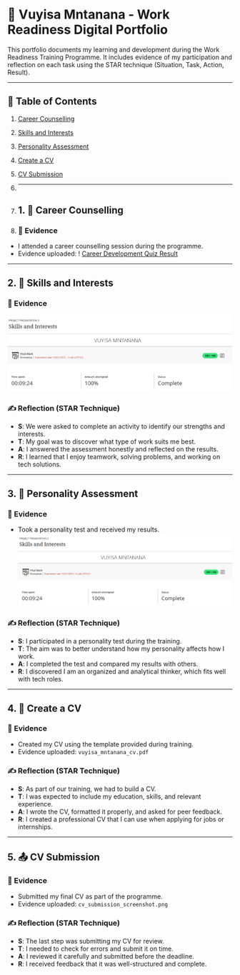 # 💼 Vuyisa Mntanana - Work Readiness Digital Portfolio

This portfolio documents my learning and development during the Work Readiness Training Programme. It includes evidence of my participation and reflection on each task using the STAR technique (Situation, Task, Action, Result).

---

## 📌 Table of Contents
1. [Career Counselling](#1-career-counselling)
2. [Skills and Interests](#2-skills-and-interests)
3. [Personality Assessment](#3-personality-assessment)
4. [Create a CV](#4-create-a-cv)
5. [CV Submission](#5-cv-submission)

6. ---

7. ## 1. 🎯 Career Counselling

8. ### 📄 Evidence
- I attended a career counselling session during the programme.
- Evidence uploaded:
! [Career Development Quiz Result](https://github.com/222334703/work-readiness-portfolio/blob/main/career-counselling--result.png.png)

---

## 2. 🧠 Skills and Interests

### 📄 Evidence
![Skills and Interests screenshot](https://github.com/222334703/work-readiness-portfolio/blob/main/skills-and-interests.png)

### ✍️ Reflection (STAR Technique)
- **S**: We were asked to complete an activity to identify our strengths and interests.
- **T**: My goal was to discover what type of work suits me best.
- **A**: I answered the assessment honestly and reflected on the results.
- **R**: I learned that I enjoy teamwork, solving problems, and working on tech solutions.

---

## 3. 🧬 Personality Assessment

### 📄 Evidence
- Took a personality test and received my results.
![Personality Assessment Screenshot](https://github.com/222334703/work-readiness-portfolio/blob/main/skills-and-interests.png)

### ✍️ Reflection (STAR Technique)
- **S**: I participated in a personality test during the training.
- **T**: The aim was to better understand how my personality affects how I work.
- **A**: I completed the test and compared my results with others.
- **R**: I discovered I am an organized and analytical thinker, which fits well with tech roles.

---

## 4. 📝 Create a CV

### 📄 Evidence
- Created my CV using the template provided during training.
- Evidence uploaded: `vuyisa_mntanana_cv.pdf`

### ✍️ Reflection (STAR Technique)
- **S**: As part of our training, we had to build a CV.
- **T**: I was expected to include my education, skills, and relevant experience.
- **A**: I wrote the CV, formatted it properly, and asked for peer feedback.
- **R**: I created a professional CV that I can use when applying for jobs or internships.

---

## 5. 📤 CV Submission

### 📄 Evidence
- Submitted my final CV as part of the programme.
- Evidence uploaded: `cv_submission_screenshot.png`

### ✍️ Reflection (STAR Technique)
- **S**: The last step was submitting my CV for review.
- **T**: I needed to check for errors and submit it on time.
- **A**: I reviewed it carefully and submitted before the deadline.
- **R**: I received feedback that it was well-structured and complete.
